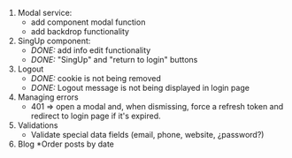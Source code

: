1. Modal service: 
    * add component modal function
    * add backdrop functionality
2. SingUp component:
    * *DONE:* add info edit functionality
    * *DONE:* "SingUp" and "return to login" buttons
3. Logout
    * *DONE:* cookie is not being removed
    * *DONE:* Logout message is not being displayed in login page
4. Managing errors
    * 401 => open a modal and, when dismissing, force a refresh token and redirect to login page if it's expired.
5. Validations
    * Validate special data fields (email, phone, website, ¿password?)
6. Blog
    *Order posts by date